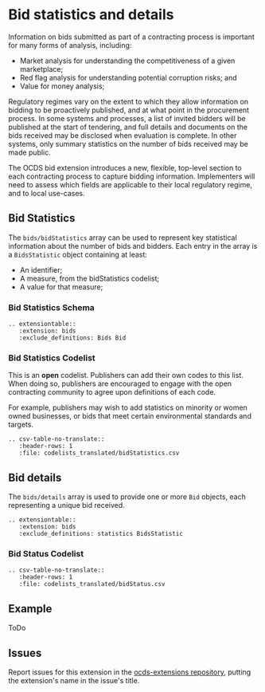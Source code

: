 # Bid statistics and details

Information on bids submitted as part of a contracting process is important for many forms of analysis, including:

* Market analysis for understanding the competitiveness of a given marketplace;
* Red flag analysis for understanding potential corruption risks; and
* Value for money analysis;

Regulatory regimes vary on the extent to which they allow information on bidding to be proactively published, and at what point in the procurement process. In some systems and processes, a list of invited bidders will be published at the start of tendering, and full details and documents on the bids received may be disclosed when evaluation is complete. In other systems, only summary statistics on the number of bids received may be made public.

The OCDS bid extension introduces a new, flexible, top-level section to each contracting process to capture bidding information. Implementers will need to assess which fields are applicable to their local regulatory regime, and to local use-cases.

## Bid Statistics

The ```bids/bidStatistics``` array can be used to represent key statistical information about the number of bids and bidders. Each entry in the array is a ```BidsStatistic``` object containing at least:

* An identifier;
* A measure, from the bidStatistics codelist;
* A value for that measure;

### Bid Statistics Schema

```eval_rst
.. extensiontable::
   :extension: bids
   :exclude_definitions: Bids Bid
```

### Bid Statistics Codelist

This is an **open** codelist. Publishers can add their own codes to this list. When doing so, publishers are encouraged to engage with the open contracting community to agree upon definitions of each code.

For example, publishers may wish to add statistics on minority or women owned businesses, or bids that meet certain environmental standards and targets.

```eval_rst
.. csv-table-no-translate::
   :header-rows: 1
   :file: codelists_translated/bidStatistics.csv
```

## Bid details

The ```bids/details``` array is used to provide one or more ```Bid``` objects, each representing a unique bid received.

```eval_rst
.. extensiontable::
   :extension: bids
   :exclude_definitions: statistics BidsStatistic
```

### Bid Status Codelist

```eval_rst
.. csv-table-no-translate::
   :header-rows: 1
   :file: codelists_translated/bidStatus.csv
```

## Example

ToDo

## Issues

Report issues for this extension in the [ocds-extensions repository](https://github.com/open-contracting/ocds-extensions/issues), putting the extension's name in the issue's title.
